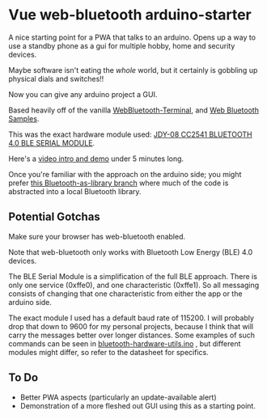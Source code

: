 # Vue web-bluetooth arduino-starter

A nice starting point for a PWA that talks to an arduino.
Opens up a way to use a standby phone as a gui for multiple hobby, home and security devices.

Maybe software isn't eating the _whole_ world, but it certainly is gobbling up physical dials and switches!!

Now you can give any arduino project a GUI.

Based heavily off of the vanilla [WebBluetooth-Terminal](https://github.com/hewittwill/WebBluetooth-Terminal), and [Web Bluetooth Samples](https://googlechrome.github.io/samples/web-bluetooth/).

This was the exact hardware module used: [JDY-08 CC2541 BLUETOOTH 4.0 BLE SERIAL MODULE](https://www.diyelectronics.co.za/store/bluetooth/1441-jdy-08-cc2541-bluetooth-40-ble-serial-module.html).

Here's a [video intro and demo](https://www.youtube.com/watch?v=4jZKu5tQWnM) under 5 minutes long.

Once you're familiar with the approach on the arduino side; you might prefer [this Bluetooth-as-library branch](https://github.com/L-K-Mist/vue-web-bluetooth-arduino-starter/blob/Bluetooth-as-library/arduino-bluetooth/arduino-bluetooth.ino) where much of the code is abstracted into a local Bluetooth library.

## Potential Gotchas

Make sure your browser has web-bluetooth enabled.

Note that web-bluetooth only works with Bluetooth Low Energy (BLE) 4.0 devices.

The BLE Serial Module is a simplification of the full BLE approach. There is only one service (0xffe0), and one characteristic (0xffe1). So all messaging consists of changing that one characteristic from either the app or the arduino side.

The exact module I used has a default baud rate of 115200. I will probably drop that down to 9600 for my personal projects, because I think that will carry the messages better over longer distances. Some examples of such commands can be seen in [bluetooth-hardware-utils.ino](bluetooth-hardware-utils/bluetooth-hardware-utils.ino) , but different modules might differ, so refer to the datasheet for specifics.

## To Do

- Better PWA aspects (particularly an update-available alert)
- Demonstration of a more fleshed out GUI using this as a starting point.
